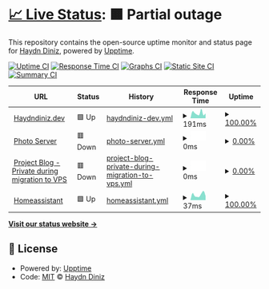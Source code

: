 # [📈 Live Status](https://demo.upptime.js.org): <!--live status--> **🟧 Partial outage**

This repository contains the open-source uptime monitor and status page for [Haydn Diniz](https://demo.upptime.js.org), powered by [Upptime](https://github.com/upptime/upptime).

[![Uptime CI](https://github.com/haydndiniz/upptime/workflows/Uptime%20CI/badge.svg)](https://github.com/haydndiniz/upptime/actions?query=workflow%3A%22Uptime+CI%22)
[![Response Time CI](https://github.com/haydndiniz/upptime/workflows/Response%20Time%20CI/badge.svg)](https://github.com/haydndiniz/upptime/actions?query=workflow%3A%22Response+Time+CI%22)
[![Graphs CI](https://github.com/haydndiniz/upptime/workflows/Graphs%20CI/badge.svg)](https://github.com/haydndiniz/upptime/actions?query=workflow%3A%22Graphs+CI%22)
[![Static Site CI](https://github.com/haydndiniz/upptime/workflows/Static%20Site%20CI/badge.svg)](https://github.com/haydndiniz/upptime/actions?query=workflow%3A%22Static+Site+CI%22)
[![Summary CI](https://github.com/haydndiniz/upptime/workflows/Summary%20CI/badge.svg)](https://github.com/haydndiniz/upptime/actions?query=workflow%3A%22Summary+CI%22)

<!--start: status pages-->
<!-- This summary is generated by Upptime (https://github.com/upptime/upptime) -->
<!-- Do not edit this manually, your changes will be overwritten -->
<!-- prettier-ignore -->
| URL | Status | History | Response Time | Uptime |
| --- | ------ | ------- | ------------- | ------ |
| <img alt="" src="https://icons.duckduckgo.com/ip3/haydndiniz.dev.ico" height="13"> [Haydndiniz.dev](https://haydndiniz.dev) | 🟩 Up | [haydndiniz-dev.yml](https://github.com/Haydndiniz/upptime/commits/HEAD/history/haydndiniz-dev.yml) | <details><summary><img alt="Response time graph" src="./graphs/haydndiniz-dev/response-time-week.png" height="20"> 191ms</summary><br><a href="https://uptime.haydndiniz.dev/history/haydndiniz-dev"><img alt="Response time 155" src="https://img.shields.io/endpoint?url=https%3A%2F%2Fraw.githubusercontent.com%2FHaydndiniz%2Fupptime%2FHEAD%2Fapi%2Fhaydndiniz-dev%2Fresponse-time.json"></a><br><a href="https://uptime.haydndiniz.dev/history/haydndiniz-dev"><img alt="24-hour response time 212" src="https://img.shields.io/endpoint?url=https%3A%2F%2Fraw.githubusercontent.com%2FHaydndiniz%2Fupptime%2FHEAD%2Fapi%2Fhaydndiniz-dev%2Fresponse-time-day.json"></a><br><a href="https://uptime.haydndiniz.dev/history/haydndiniz-dev"><img alt="7-day response time 191" src="https://img.shields.io/endpoint?url=https%3A%2F%2Fraw.githubusercontent.com%2FHaydndiniz%2Fupptime%2FHEAD%2Fapi%2Fhaydndiniz-dev%2Fresponse-time-week.json"></a><br><a href="https://uptime.haydndiniz.dev/history/haydndiniz-dev"><img alt="30-day response time 183" src="https://img.shields.io/endpoint?url=https%3A%2F%2Fraw.githubusercontent.com%2FHaydndiniz%2Fupptime%2FHEAD%2Fapi%2Fhaydndiniz-dev%2Fresponse-time-month.json"></a><br><a href="https://uptime.haydndiniz.dev/history/haydndiniz-dev"><img alt="1-year response time 161" src="https://img.shields.io/endpoint?url=https%3A%2F%2Fraw.githubusercontent.com%2FHaydndiniz%2Fupptime%2FHEAD%2Fapi%2Fhaydndiniz-dev%2Fresponse-time-year.json"></a></details> | <details><summary><a href="https://uptime.haydndiniz.dev/history/haydndiniz-dev">100.00%</a></summary><a href="https://uptime.haydndiniz.dev/history/haydndiniz-dev"><img alt="All-time uptime 100.00%" src="https://img.shields.io/endpoint?url=https%3A%2F%2Fraw.githubusercontent.com%2FHaydndiniz%2Fupptime%2FHEAD%2Fapi%2Fhaydndiniz-dev%2Fuptime.json"></a><br><a href="https://uptime.haydndiniz.dev/history/haydndiniz-dev"><img alt="24-hour uptime 100.00%" src="https://img.shields.io/endpoint?url=https%3A%2F%2Fraw.githubusercontent.com%2FHaydndiniz%2Fupptime%2FHEAD%2Fapi%2Fhaydndiniz-dev%2Fuptime-day.json"></a><br><a href="https://uptime.haydndiniz.dev/history/haydndiniz-dev"><img alt="7-day uptime 100.00%" src="https://img.shields.io/endpoint?url=https%3A%2F%2Fraw.githubusercontent.com%2FHaydndiniz%2Fupptime%2FHEAD%2Fapi%2Fhaydndiniz-dev%2Fuptime-week.json"></a><br><a href="https://uptime.haydndiniz.dev/history/haydndiniz-dev"><img alt="30-day uptime 100.00%" src="https://img.shields.io/endpoint?url=https%3A%2F%2Fraw.githubusercontent.com%2FHaydndiniz%2Fupptime%2FHEAD%2Fapi%2Fhaydndiniz-dev%2Fuptime-month.json"></a><br><a href="https://uptime.haydndiniz.dev/history/haydndiniz-dev"><img alt="1-year uptime 100.00%" src="https://img.shields.io/endpoint?url=https%3A%2F%2Fraw.githubusercontent.com%2FHaydndiniz%2Fupptime%2FHEAD%2Fapi%2Fhaydndiniz-dev%2Fuptime-year.json"></a></details>
| <img alt="" src="https://icons.duckduckgo.com/ip3/photos.haydndiniz.dev.ico" height="13"> [Photo Server](https://photos.haydndiniz.dev) | 🟥 Down | [photo-server.yml](https://github.com/Haydndiniz/upptime/commits/HEAD/history/photo-server.yml) | <details><summary><img alt="Response time graph" src="./graphs/photo-server/response-time-week.png" height="20"> 0ms</summary><br><a href="https://uptime.haydndiniz.dev/history/photo-server"><img alt="Response time 0" src="https://img.shields.io/endpoint?url=https%3A%2F%2Fraw.githubusercontent.com%2FHaydndiniz%2Fupptime%2FHEAD%2Fapi%2Fphoto-server%2Fresponse-time.json"></a><br><a href="https://uptime.haydndiniz.dev/history/photo-server"><img alt="24-hour response time 0" src="https://img.shields.io/endpoint?url=https%3A%2F%2Fraw.githubusercontent.com%2FHaydndiniz%2Fupptime%2FHEAD%2Fapi%2Fphoto-server%2Fresponse-time-day.json"></a><br><a href="https://uptime.haydndiniz.dev/history/photo-server"><img alt="7-day response time 0" src="https://img.shields.io/endpoint?url=https%3A%2F%2Fraw.githubusercontent.com%2FHaydndiniz%2Fupptime%2FHEAD%2Fapi%2Fphoto-server%2Fresponse-time-week.json"></a><br><a href="https://uptime.haydndiniz.dev/history/photo-server"><img alt="30-day response time 0" src="https://img.shields.io/endpoint?url=https%3A%2F%2Fraw.githubusercontent.com%2FHaydndiniz%2Fupptime%2FHEAD%2Fapi%2Fphoto-server%2Fresponse-time-month.json"></a><br><a href="https://uptime.haydndiniz.dev/history/photo-server"><img alt="1-year response time 0" src="https://img.shields.io/endpoint?url=https%3A%2F%2Fraw.githubusercontent.com%2FHaydndiniz%2Fupptime%2FHEAD%2Fapi%2Fphoto-server%2Fresponse-time-year.json"></a></details> | <details><summary><a href="https://uptime.haydndiniz.dev/history/photo-server">0.00%</a></summary><a href="https://uptime.haydndiniz.dev/history/photo-server"><img alt="All-time uptime 0.00%" src="https://img.shields.io/endpoint?url=https%3A%2F%2Fraw.githubusercontent.com%2FHaydndiniz%2Fupptime%2FHEAD%2Fapi%2Fphoto-server%2Fuptime.json"></a><br><a href="https://uptime.haydndiniz.dev/history/photo-server"><img alt="24-hour uptime 0.00%" src="https://img.shields.io/endpoint?url=https%3A%2F%2Fraw.githubusercontent.com%2FHaydndiniz%2Fupptime%2FHEAD%2Fapi%2Fphoto-server%2Fuptime-day.json"></a><br><a href="https://uptime.haydndiniz.dev/history/photo-server"><img alt="7-day uptime 0.00%" src="https://img.shields.io/endpoint?url=https%3A%2F%2Fraw.githubusercontent.com%2FHaydndiniz%2Fupptime%2FHEAD%2Fapi%2Fphoto-server%2Fuptime-week.json"></a><br><a href="https://uptime.haydndiniz.dev/history/photo-server"><img alt="30-day uptime 1.38%" src="https://img.shields.io/endpoint?url=https%3A%2F%2Fraw.githubusercontent.com%2FHaydndiniz%2Fupptime%2FHEAD%2Fapi%2Fphoto-server%2Fuptime-month.json"></a><br><a href="https://uptime.haydndiniz.dev/history/photo-server"><img alt="1-year uptime 0.00%" src="https://img.shields.io/endpoint?url=https%3A%2F%2Fraw.githubusercontent.com%2FHaydndiniz%2Fupptime%2FHEAD%2Fapi%2Fphoto-server%2Fuptime-year.json"></a></details>
| <img alt="" src="https://icons.duckduckgo.com/ip3/blog.haydndiniz.dev.ico" height="13"> [Project Blog - Private during migration to VPS](https://blog.haydndiniz.dev) | 🟥 Down | [project-blog-private-during-migration-to-vps.yml](https://github.com/Haydndiniz/upptime/commits/HEAD/history/project-blog-private-during-migration-to-vps.yml) | <details><summary><img alt="Response time graph" src="./graphs/project-blog-private-during-migration-to-vps/response-time-week.png" height="20"> 0ms</summary><br><a href="https://uptime.haydndiniz.dev/history/project-blog-private-during-migration-to-vps"><img alt="Response time 605" src="https://img.shields.io/endpoint?url=https%3A%2F%2Fraw.githubusercontent.com%2FHaydndiniz%2Fupptime%2FHEAD%2Fapi%2Fproject-blog-private-during-migration-to-vps%2Fresponse-time.json"></a><br><a href="https://uptime.haydndiniz.dev/history/project-blog-private-during-migration-to-vps"><img alt="24-hour response time 0" src="https://img.shields.io/endpoint?url=https%3A%2F%2Fraw.githubusercontent.com%2FHaydndiniz%2Fupptime%2FHEAD%2Fapi%2Fproject-blog-private-during-migration-to-vps%2Fresponse-time-day.json"></a><br><a href="https://uptime.haydndiniz.dev/history/project-blog-private-during-migration-to-vps"><img alt="7-day response time 0" src="https://img.shields.io/endpoint?url=https%3A%2F%2Fraw.githubusercontent.com%2FHaydndiniz%2Fupptime%2FHEAD%2Fapi%2Fproject-blog-private-during-migration-to-vps%2Fresponse-time-week.json"></a><br><a href="https://uptime.haydndiniz.dev/history/project-blog-private-during-migration-to-vps"><img alt="30-day response time 0" src="https://img.shields.io/endpoint?url=https%3A%2F%2Fraw.githubusercontent.com%2FHaydndiniz%2Fupptime%2FHEAD%2Fapi%2Fproject-blog-private-during-migration-to-vps%2Fresponse-time-month.json"></a><br><a href="https://uptime.haydndiniz.dev/history/project-blog-private-during-migration-to-vps"><img alt="1-year response time 0" src="https://img.shields.io/endpoint?url=https%3A%2F%2Fraw.githubusercontent.com%2FHaydndiniz%2Fupptime%2FHEAD%2Fapi%2Fproject-blog-private-during-migration-to-vps%2Fresponse-time-year.json"></a></details> | <details><summary><a href="https://uptime.haydndiniz.dev/history/project-blog-private-during-migration-to-vps">0.00%</a></summary><a href="https://uptime.haydndiniz.dev/history/project-blog-private-during-migration-to-vps"><img alt="All-time uptime 12.96%" src="https://img.shields.io/endpoint?url=https%3A%2F%2Fraw.githubusercontent.com%2FHaydndiniz%2Fupptime%2FHEAD%2Fapi%2Fproject-blog-private-during-migration-to-vps%2Fuptime.json"></a><br><a href="https://uptime.haydndiniz.dev/history/project-blog-private-during-migration-to-vps"><img alt="24-hour uptime 0.00%" src="https://img.shields.io/endpoint?url=https%3A%2F%2Fraw.githubusercontent.com%2FHaydndiniz%2Fupptime%2FHEAD%2Fapi%2Fproject-blog-private-during-migration-to-vps%2Fuptime-day.json"></a><br><a href="https://uptime.haydndiniz.dev/history/project-blog-private-during-migration-to-vps"><img alt="7-day uptime 0.00%" src="https://img.shields.io/endpoint?url=https%3A%2F%2Fraw.githubusercontent.com%2FHaydndiniz%2Fupptime%2FHEAD%2Fapi%2Fproject-blog-private-during-migration-to-vps%2Fuptime-week.json"></a><br><a href="https://uptime.haydndiniz.dev/history/project-blog-private-during-migration-to-vps"><img alt="30-day uptime 1.38%" src="https://img.shields.io/endpoint?url=https%3A%2F%2Fraw.githubusercontent.com%2FHaydndiniz%2Fupptime%2FHEAD%2Fapi%2Fproject-blog-private-during-migration-to-vps%2Fuptime-month.json"></a><br><a href="https://uptime.haydndiniz.dev/history/project-blog-private-during-migration-to-vps"><img alt="1-year uptime 0.00%" src="https://img.shields.io/endpoint?url=https%3A%2F%2Fraw.githubusercontent.com%2FHaydndiniz%2Fupptime%2FHEAD%2Fapi%2Fproject-blog-private-during-migration-to-vps%2Fuptime-year.json"></a></details>
| <img alt="" src="https://icons.duckduckgo.com/ip3/haydndiniz.dev.ico" height="13"> [Homeassistant](https://haydndiniz.dev) | 🟩 Up | [homeassistant.yml](https://github.com/Haydndiniz/upptime/commits/HEAD/history/homeassistant.yml) | <details><summary><img alt="Response time graph" src="./graphs/homeassistant/response-time-week.png" height="20"> 37ms</summary><br><a href="https://uptime.haydndiniz.dev/history/homeassistant"><img alt="Response time 29" src="https://img.shields.io/endpoint?url=https%3A%2F%2Fraw.githubusercontent.com%2FHaydndiniz%2Fupptime%2FHEAD%2Fapi%2Fhomeassistant%2Fresponse-time.json"></a><br><a href="https://uptime.haydndiniz.dev/history/homeassistant"><img alt="24-hour response time 24" src="https://img.shields.io/endpoint?url=https%3A%2F%2Fraw.githubusercontent.com%2FHaydndiniz%2Fupptime%2FHEAD%2Fapi%2Fhomeassistant%2Fresponse-time-day.json"></a><br><a href="https://uptime.haydndiniz.dev/history/homeassistant"><img alt="7-day response time 37" src="https://img.shields.io/endpoint?url=https%3A%2F%2Fraw.githubusercontent.com%2FHaydndiniz%2Fupptime%2FHEAD%2Fapi%2Fhomeassistant%2Fresponse-time-week.json"></a><br><a href="https://uptime.haydndiniz.dev/history/homeassistant"><img alt="30-day response time 30" src="https://img.shields.io/endpoint?url=https%3A%2F%2Fraw.githubusercontent.com%2FHaydndiniz%2Fupptime%2FHEAD%2Fapi%2Fhomeassistant%2Fresponse-time-month.json"></a><br><a href="https://uptime.haydndiniz.dev/history/homeassistant"><img alt="1-year response time 29" src="https://img.shields.io/endpoint?url=https%3A%2F%2Fraw.githubusercontent.com%2FHaydndiniz%2Fupptime%2FHEAD%2Fapi%2Fhomeassistant%2Fresponse-time-year.json"></a></details> | <details><summary><a href="https://uptime.haydndiniz.dev/history/homeassistant">100.00%</a></summary><a href="https://uptime.haydndiniz.dev/history/homeassistant"><img alt="All-time uptime 100.00%" src="https://img.shields.io/endpoint?url=https%3A%2F%2Fraw.githubusercontent.com%2FHaydndiniz%2Fupptime%2FHEAD%2Fapi%2Fhomeassistant%2Fuptime.json"></a><br><a href="https://uptime.haydndiniz.dev/history/homeassistant"><img alt="24-hour uptime 100.00%" src="https://img.shields.io/endpoint?url=https%3A%2F%2Fraw.githubusercontent.com%2FHaydndiniz%2Fupptime%2FHEAD%2Fapi%2Fhomeassistant%2Fuptime-day.json"></a><br><a href="https://uptime.haydndiniz.dev/history/homeassistant"><img alt="7-day uptime 100.00%" src="https://img.shields.io/endpoint?url=https%3A%2F%2Fraw.githubusercontent.com%2FHaydndiniz%2Fupptime%2FHEAD%2Fapi%2Fhomeassistant%2Fuptime-week.json"></a><br><a href="https://uptime.haydndiniz.dev/history/homeassistant"><img alt="30-day uptime 100.00%" src="https://img.shields.io/endpoint?url=https%3A%2F%2Fraw.githubusercontent.com%2FHaydndiniz%2Fupptime%2FHEAD%2Fapi%2Fhomeassistant%2Fuptime-month.json"></a><br><a href="https://uptime.haydndiniz.dev/history/homeassistant"><img alt="1-year uptime 100.00%" src="https://img.shields.io/endpoint?url=https%3A%2F%2Fraw.githubusercontent.com%2FHaydndiniz%2Fupptime%2FHEAD%2Fapi%2Fhomeassistant%2Fuptime-year.json"></a></details>

<!--end: status pages-->

[**Visit our status website →**](https://uptime.haydndiniz.dev)

## 📄 License

- Powered by: [Upptime](https://github.com/upptime/upptime)
- Code: [MIT](./LICENSE) © [Haydn Diniz](https://demo.upptime.js.org)
